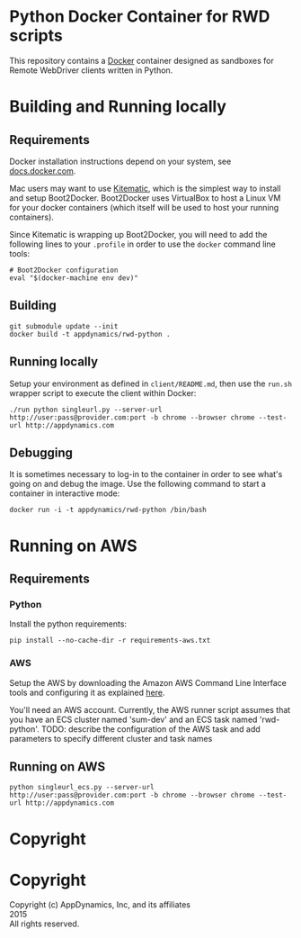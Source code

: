 # Python Docker Container for RWD scripts

This repository contains a [Docker](docker.com) container designed as sandboxes for Remote WebDriver
clients written in Python.

# Building and Running locally
## Requirements
Docker installation instructions depend on your system, see [docs.docker.com](docs.docker.com).

Mac users may want to use [Kitematic](kitematic.com), which is the simplest way to install and setup Boot2Docker. 
Boot2Docker uses VirtualBox to host a Linux VM for your docker containers (which itself will be used to host your running containers).

Since Kitematic is wrapping up Boot2Docker, you will need to add the following lines to your ```.profile``` in order to use the ```docker``` command line tools:
```
# Boot2Docker configuration
eval "$(docker-machine env dev)"
```

## Building
```
git submodule update --init
docker build -t appdynamics/rwd-python .
```

## Running locally
Setup your environment as defined in ```client/README.md```, then use the
```run.sh``` wrapper script to execute the client within Docker:

```
./run python singleurl.py --server-url http://user:pass@provider.com:port -b chrome --browser chrome --test-url http://appdynamics.com
```

## Debugging
It is sometimes necessary to log-in to the container in order to see what's
going on and debug the image. Use the following command to start a container in interactive mode:
```
docker run -i -t appdynamics/rwd-python /bin/bash
```

# Running on AWS
## Requirements

### Python
Install the python requirements:
```
pip install --no-cache-dir -r requirements-aws.txt
```

### AWS
Setup the AWS by downloading the Amazon AWS Command Line Interface tools and
configuring it as explained [here](http://docs.aws.amazon.com/cli/latest/userguide/cli-chap-getting-started.html).

You'll need an AWS account. Currently, the AWS runner script assumes that you
have an ECS cluster named 'sum-dev' and an ECS task named 'rwd-python'.
TODO: describe the configuration of the AWS task and add parameters to specify
different cluster and task names

## Running on AWS
```
python singleurl_ecs.py --server-url http://user:pass@provider.com:port -b chrome --browser chrome --test-url http://appdynamics.com
```

# Copyright
# Copyright
Copyright (c) AppDynamics, Inc, and its affiliates  
2015  
All rights reserved.
